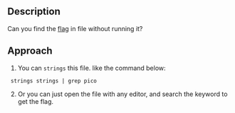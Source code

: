 ## Description
Can you find the [flag](https://jupiter.challenges.picoctf.org/static/5bd86036f013ac3b9c958499adf3e2e2/strings) in file without running it?

## Approach
1. You can `strings` this file. like the command below:
```
 strings strings | grep pico
```
2. Or you can just open the file with any editor, and search the keyword to get the flag.